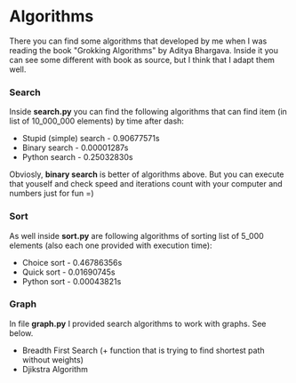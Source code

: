 # Algorithms
There you can find some algorithms that developed by me when I was reading the book "Grokking Algorithms" by Aditya Bhargava. Inside it you can see some different with book as source, but I think that I adapt them well.

### Search
Inside **search.py** you can find the following algorithms that can find item (in list of 10_000_000 elements) by time after dash:
* Stupid (simple) search  - 0.90677571s
* Binary search - 0.00001287s
* Python search - 0.25032830s

Obviosly, **binary search** is better of algorithms above. But you can execute that youself and check speed and iterations count with your computer and numbers just for fun =)

### Sort
As well inside **sort.py** are following algorithms of sorting list of 5_000 elements (also each one provided with execution time):
* Choice sort - 0.46786356s
* Quick sort - 0.01690745s
* Python sort - 0.00043821s

### Graph
In file **graph.py** I provided search algorithms to work with graphs. See below.
* Breadth First Search (+ function that is trying to find shortest path without weights)
* Djikstra Algorithm
